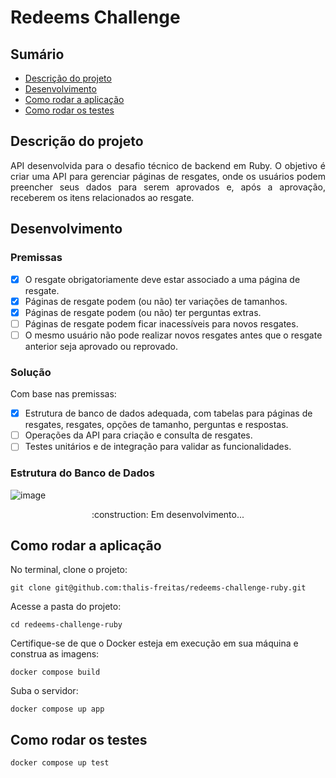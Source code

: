 # Redeems Challenge

## Sumário
  * [Descrição do projeto](#descrição-do-projeto)
  * [Desenvolvimento](#desenvolvimento)
  * [Como rodar a aplicação](#como-rodar-a-aplicação)
  * [Como rodar os testes](#como-rodar-os-testes)

## Descrição do projeto

<p align="justify"> API desenvolvida para o desafio técnico de backend em Ruby. O objetivo é criar uma API para gerenciar páginas de resgates, onde os usuários podem preencher seus dados para serem aprovados e, após a aprovação, receberem os itens relacionados ao resgate.</p>

## Desenvolvimento

### Premissas

- [x] O resgate obrigatoriamente deve estar associado a uma página de resgate.
- [x] Páginas de resgate podem (ou não) ter variações de tamanhos.
- [x] Páginas de resgate podem (ou não) ter perguntas extras.
- [ ] Páginas de resgate podem ficar inacessíveis para novos resgates.
- [ ] O mesmo usuário não pode realizar novos resgates antes que o resgate anterior seja aprovado ou reprovado.

### Solução

Com base nas premissas:

- [x] Estrutura de banco de dados adequada, com tabelas para páginas de resgates, resgates, opções de tamanho, perguntas e respostas.
- [ ] Operações da API para criação e consulta de resgates.
- [ ] Testes unitários e de integração para validar as funcionalidades.

### Estrutura do Banco de Dados

![image](https://github.com/user-attachments/assets/61d834b7-16e6-4cac-bc1b-0811d1ab5947)

<div align="center">
  :construction: Em desenvolvimento...
</div>

## Como rodar a aplicação

No terminal, clone o projeto:

```
git clone git@github.com:thalis-freitas/redeems-challenge-ruby.git
```

Acesse a pasta do projeto:

```
cd redeems-challenge-ruby
```

Certifique-se de que o Docker esteja em execução em sua máquina e construa as imagens:

```
docker compose build
```

Suba o servidor:

```
docker compose up app
```

## Como rodar os testes

```
docker compose up test
```
